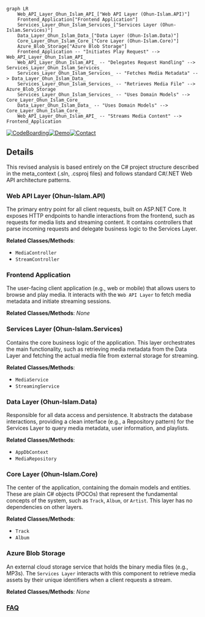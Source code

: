 ```mermaid
graph LR
    Web_API_Layer_Ohun_Islam_API_["Web API Layer (Ohun-Islam.API)"]
    Frontend_Application["Frontend Application"]
    Services_Layer_Ohun_Islam_Services_["Services Layer (Ohun-Islam.Services)"]
    Data_Layer_Ohun_Islam_Data_["Data Layer (Ohun-Islam.Data)"]
    Core_Layer_Ohun_Islam_Core_["Core Layer (Ohun-Islam.Core)"]
    Azure_Blob_Storage["Azure Blob Storage"]
    Frontend_Application -- "Initiates Play Request" --> Web_API_Layer_Ohun_Islam_API_
    Web_API_Layer_Ohun_Islam_API_ -- "Delegates Request Handling" --> Services_Layer_Ohun_Islam_Services_
    Services_Layer_Ohun_Islam_Services_ -- "Fetches Media Metadata" --> Data_Layer_Ohun_Islam_Data_
    Services_Layer_Ohun_Islam_Services_ -- "Retrieves Media File" --> Azure_Blob_Storage
    Services_Layer_Ohun_Islam_Services_ -- "Uses Domain Models" --> Core_Layer_Ohun_Islam_Core_
    Data_Layer_Ohun_Islam_Data_ -- "Uses Domain Models" --> Core_Layer_Ohun_Islam_Core_
    Web_API_Layer_Ohun_Islam_API_ -- "Streams Media Content" --> Frontend_Application
```

[![CodeBoarding](https://img.shields.io/badge/Generated%20by-CodeBoarding-9cf?style=flat-square)](https://github.com/CodeBoarding/GeneratedOnBoardings)[![Demo](https://img.shields.io/badge/Try%20our-Demo-blue?style=flat-square)](https://www.codeboarding.org/demo)[![Contact](https://img.shields.io/badge/Contact%20us%20-%20contact@codeboarding.org-lightgrey?style=flat-square)](mailto:contact@codeboarding.org)

## Details

This revised analysis is based entirely on the C# project structure described in the meta_context (.sln, .csproj files) and follows standard C#/.NET Web API architecture patterns.

### Web API Layer (Ohun-Islam.API)
The primary entry point for all client requests, built on ASP.NET Core. It exposes HTTP endpoints to handle interactions from the frontend, such as requests for media lists and streaming content. It contains controllers that parse incoming requests and delegate business logic to the Services Layer.


**Related Classes/Methods**:

- `MediaController`
- `StreamController`


### Frontend Application
The user-facing client application (e.g., web or mobile) that allows users to browse and play media. It interacts with the `Web API Layer` to fetch media metadata and initiate streaming sessions.


**Related Classes/Methods**: _None_

### Services Layer (Ohun-Islam.Services)
Contains the core business logic of the application. This layer orchestrates the main functionality, such as retrieving media metadata from the Data Layer and fetching the actual media file from external storage for streaming.


**Related Classes/Methods**:

- `MediaService`
- `StreamingService`


### Data Layer (Ohun-Islam.Data)
Responsible for all data access and persistence. It abstracts the database interactions, providing a clean interface (e.g., a Repository pattern) for the Services Layer to query media metadata, user information, and playlists.


**Related Classes/Methods**:

- `AppDbContext`
- `MediaRepository`


### Core Layer (Ohun-Islam.Core)
The center of the application, containing the domain models and entities. These are plain C# objects (POCOs) that represent the fundamental concepts of the system, such as `Track`, `Album`, or `Artist`. This layer has no dependencies on other layers.


**Related Classes/Methods**:

- `Track`
- `Album`


### Azure Blob Storage
An external cloud storage service that holds the binary media files (e.g., MP3s). The `Services Layer` interacts with this component to retrieve media assets by their unique identifiers when a client requests a stream.


**Related Classes/Methods**: _None_



### [FAQ](https://github.com/CodeBoarding/GeneratedOnBoardings/tree/main?tab=readme-ov-file#faq)